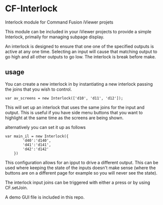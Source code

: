 # CF-Interlock
Interlock module for Command Fusion iViewer projets

This module can be included in your iViewer projects to provide a simple Interlock, primaily for managing subpage display. 

An interlock is designed to ensure that one one of the specified outputs is active at any one time. Selecting an input will cause that matching output to go high and all other outputs to go low. The interlock is break before make.

## usage
You can create a new interlock in by instantiating a new interlock passing the joins that you wish to control.

```
var av_screens = new Interlock(['d10', 'd11', 'd12']);
```
This will set up an interlock that uses the same joins for the input and output. This is useful if you have side menu buttons that you want to highlight at the same time as the screens are being shown.


alternatively you can set it up as follows

```
var main_il = new Interlock({
		'd40':'d140',
		'd41':'d141',
		'd42':'d142'
	})
```

This configuration allows for an ipput to drive a different output. This can be used where keeping the state of the inputs doesn't make sense (where the buttons are on a different page for example so you will never see the state).

The interlock input joins can be triggered with either a press or by using CF.setJoin.

A demo GUI file is included in this repo.



